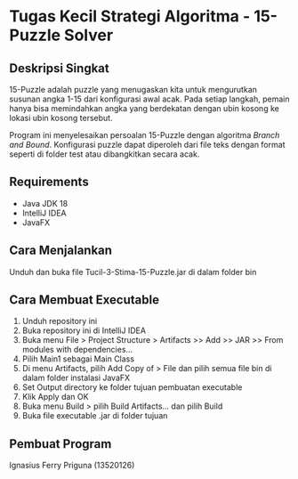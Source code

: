 # Tugas Kecil Strategi Algoritma - 15-Puzzle Solver
## Deskripsi Singkat
15-Puzzle adalah puzzle yang menugaskan kita untuk mengurutkan susunan angka 1-15 dari konfigurasi awal acak. Pada setiap langkah, pemain hanya bisa memindahkan angka yang berdekatan dengan ubin kosong ke lokasi ubin kosong tersebut.

Program ini menyelesaikan persoalan 15-Puzzle dengan algoritma *Branch and Bound*. Konfigurasi puzzle dapat diperoleh dari file teks dengan format seperti di folder test atau dibangkitkan secara acak.

## Requirements
- Java JDK 18
- IntelliJ IDEA
- JavaFX

## Cara Menjalankan
Unduh dan buka file Tucil-3-Stima-15-Puzzle.jar di dalam folder bin

## Cara Membuat Executable
1. Unduh repository ini
2. Buka repository ini di IntelliJ IDEA
3. Buka menu File > Project Structure > Artifacts >> Add >> JAR >> From modules with dependencies...
4. Pilih Main1 sebagai Main Class
5. Di menu Artifacts, pilih Add Copy of > File dan pilih semua file bin di dalam folder instalasi JavaFX
6. Set Output directory ke folder tujuan pembuatan executable
7. Klik Apply dan OK
8. Buka menu Build > pilih Build Artifacts... dan pilih Build
9. Buka file executable .jar di folder tujuan

## Pembuat Program
Ignasius Ferry Priguna (13520126)
